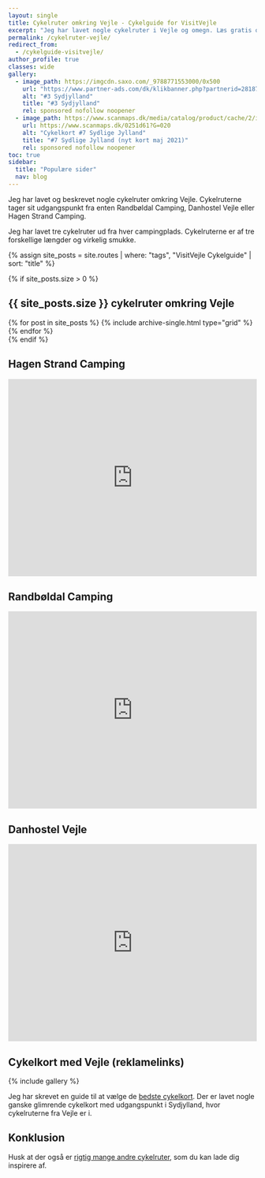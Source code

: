 ```yaml
---
layout: single
title: Cykelruter omkring Vejle - Cykelguide for VisitVejle
excerpt: "Jeg har lavet nogle cykelruter i Vejle og omegn. Læs gratis om alle cykelruterne, når du planlægger din cykelferie og vil have cykeloplevelser i Vejle og omegn."
permalink: /cykelruter-vejle/
redirect_from:
  - /cykelguide-visitvejle/
author_profile: true
classes: wide
gallery:
  - image_path: https://imgcdn.saxo.com/_9788771553000/0x500
    url: "https://www.partner-ads.com/dk/klikbanner.php?partnerid=28187&bannerid=43264&htmlurl=https://www.saxo.com/dk/cykelkortserie-danmark-3-sydjylland_ukendt_9788771553000"
    alt: "#3 Sydjylland"
    title: "#3 Sydjylland"
    rel: sponsored nofollow noopener
  - image_path: https://www.scanmaps.dk/media/catalog/product/cache/2/image/650x650/9df78eab33525d08d6e5fb8d27136e95/c/y/cykelkort_forside_sydlige_jylland.jpg
    url: https://www.scanmaps.dk/0251d61?G=020
    alt: "Cykelkort #7 Sydlige Jylland"
    title: "#7 Sydlige Jylland (nyt kort maj 2021)"
    rel: sponsored nofollow noopener
toc: true
sidebar:
  title: "Populære sider"
  nav: blog
---
```


Jeg har lavet og beskrevet nogle cykelruter omkring Vejle. Cykelruterne tager sit udgangspunkt fra enten Randbøldal Camping, Danhostel Vejle eller Hagen Strand Camping.

Jeg har lavet tre cykelruter ud fra hver campingplads. Cykelruterne er af tre forskellige længder og virkelig smukke.

{% assign site_posts = site.routes | where: "tags", "VisitVejle Cykelguide" | sort: "title" %}

{% if site_posts.size > 0 %}
<h2>{{ site_posts.size }} cykelruter omkring Vejle</h2>
<div class="feature__wrapper">
  {% for post in site_posts %}
    {% include archive-single.html type="grid" %}
  {% endfor %}
</div>
{% endif %}

<div class="feature__wrapper">

<h2>Hagen Strand Camping</h2>

<iframe class="alltrails" src="https://www.alltrails.com/widget/list/hagen-strand-camping?u=m" width="100%" height="400" frameborder="0" scrolling="no" marginheight="0" marginwidth="0" title="AllTrails: Trail Guides and Maps for Hiking, Camping, and Running"></iframe>

<h2>Randbøldal Camping</h2>

<iframe class="alltrails" src="https://www.alltrails.com/widget/list/randboldal-camping?u=m" width="100%" height="400" frameborder="0" scrolling="no" marginheight="0" marginwidth="0" title="AllTrails: Trail Guides and Maps for Hiking, Camping, and Running"></iframe>

<h2>Danhostel Vejle</h2>

<iframe class="alltrails" src="https://www.alltrails.com/widget/list/danhostel-vejle?u=m" width="100%" height="400" frameborder="0" scrolling="no" marginheight="0" marginwidth="0" title="AllTrails: Trail Guides and Maps for Hiking, Camping, and Running"></iframe>

</div>

## Cykelkort med Vejle (reklamelinks)

{% include gallery %}

Jeg har skrevet en guide til at vælge de [bedste cykelkort](/cykelkort/). Der er lavet nogle ganske glimrende cykelkort med udgangspunkt i Sydjylland, hvor cykelruterne fra Vejle er i.

## Konklusion

Husk at der også er [rigtig mange andre cykelruter](/cykelruter-danmark/), som du kan lade dig inspirere af.
